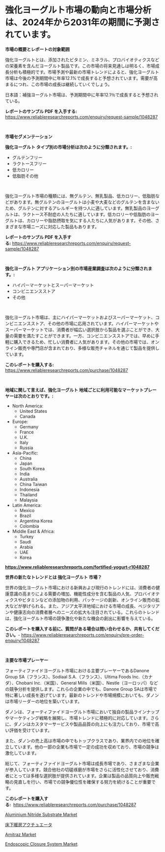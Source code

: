 <p><h1>強化ヨーグルト市場の動向と市場分析は、2024年から2031年の期間に予測されています。</h1></p><p><strong>市場の概要とレポートの対象範囲</strong></p>
<p><p>強化ヨーグルトとは、添加されたビタミン、ミネラル、プロバイオティクスなどの栄養素を含んだヨーグルト製品です。この市場の将来見通しは明るく、市場成長分析も積極的です。市場予測や最新の市場トレンドによると、強化ヨーグルト市場は今後の予測期間中に年率12.1%で成長すると予想されています。需要が高まるにつれ、この市場の成長は継続していくでしょう。</p><p>日本語：補強ヨーグルト市場は、予測期間中に年率12.1％で成長すると予想されている。</p></p>
<p><strong>レポートのサンプル PDF を入手する:</strong> <a href="https://www.reliableresearchreports.com/enquiry/request-sample/1048287">https://www.reliableresearchreports.com/enquiry/request-sample/1048287</a></p>
<p>&nbsp;</p>
<p><strong>市場セグメンテーション</strong></p>
<p><strong>強化ヨーグルト タイプ別の市場分析は次のように分類されます。:</strong></p>
<p><ul><li>グルテンフリー</li><li>ラクトースフリー</li><li>低カロリー</li><li>低脂肪その他</li></ul></p>
<p>&nbsp;</p>
<p><p>強化ヨーグルト市場の種類には、無グルテン、無乳製品、低カロリー、低脂肪などがあります。無グルテンのヨーグルトは小麦や大麦などのグルテンを含まないため、グルテンに対するアレルギーを持つ人に適しています。無乳製品のヨーグルトは、ラクトース不耐症の人たちに適しています。低カロリーや低脂肪のヨーグルトは、カロリーや脂肪摂取を気にする人たちに人気があります。その他、さまざまな市場ニーズに対応した製品もあります。</p></p>
<p><strong>レポートのサンプル PDF を入手する:</strong>&nbsp;<a href="https://www.reliableresearchreports.com/enquiry/request-sample/1048287">https://www.reliableresearchreports.com/enquiry/request-sample/1048287</a></p>
<p>&nbsp;</p>
<p><strong> 強化ヨーグルト アプリケーション別の市場産業調査は次のように分類されます。:</strong></p>
<p><ul><li>ハイパーマーケットとスーパーマーケット</li><li>コンビニエンスストア</li><li>その他</li></ul></p>
<p>&nbsp;</p>
<p><p>強化ヨーグルト市場は、主にハイパーマーケットおよびスーパーマーケット、コンビニエンスストア、その他の市場に応用されています。ハイパーマーケットやスーパーマーケットでは、消費者が幅広い選択肢から製品を選ぶことができ、大量の需要を満たすことができます。一方、コンビニエンスストアでは、早めに手軽に購入できるため、忙しい消費者に人気があります。その他の市場では、オンライン販売や専門店が含まれており、多様な販売チャネルを通じて製品を提供しています。</p></p>
<p><strong>このレポートを購入する:</strong>&nbsp; <a href="https://www.reliableresearchreports.com/purchase/1048287">https://www.reliableresearchreports.com/purchase/1048287</a></p>
<p>&nbsp;</p>
<p><strong>地域に関して言えば、強化ヨーグルト 地域ごとに利用可能なマーケットプレーヤーは次のとおりです。:</strong></p>
<p><ul>
    <li>
        North America:
        <ul>
            <li>United States</li>
            <li>Canada</li>
        </ul>
    </li>
    <li>
        Europe:
        <ul>
            <li>Germany</li>
            <li>France</li>
            <li>U.K.</li>
            <li>Italy</li>
            <li>Russia</li>
        </ul>
    </li>
    <li>
        Asia-Pacific:
        <ul>
            <li>China</li>
            <li>Japan</li>
            <li>South Korea</li>
            <li>India</li>
            <li>Australia</li>
            <li>China Taiwan</li>
            <li>Indonesia</li>
            <li>Thailand</li>
            <li>Malaysia</li>
        </ul>
    </li>
    <li>
        Latin America:
        <ul>
            <li>Mexico</li>
            <li>Brazil</li>
            <li>Argentina Korea</li>
            <li>Colombia</li>
        </ul>
    </li>
    <li>
        Middle East & Africa:
        <ul>
            <li>Turkey</li>
            <li>Saudi</li>
            <li>Arabia</li>
            <li>UAE</li>
            <li>Korea</li>
        </ul>
    </li>
    </ul></p>
<p><strong><a href="https://www.reliableresearchreports.com/fortified-yogurt-r1048287">https://www.reliableresearchreports.com/fortified-yogurt-r1048287</a></strong>&nbsp;</p>
<p><strong>世界の新たなトレンドとは 強化ヨーグルト 市場？</strong></p>
<p><p>世界の強化ヨーグルト市場における新興および現行のトレンドには、消費者の健康意識の高まりによる需要の増加、機能性成分を含む製品の人気、プロバイオティクスやビタミンなどの添加物の利用、パッケージの創新、オンライン販売の拡大などが挙げられる。また、アジア太平洋地域における市場の成長、ベジタリアンや健康志向の消費者層へのニーズの拡大も注目されている。これらのトレンドは、強化ヨーグルト市場の競争激化や新たな機会の創出に影響を与えている。</p></p>
<p><strong>このレポートを購入する前に、質問がある場合は問い合わせるか、共有してください。</strong>- <a href="https://www.reliableresearchreports.com/enquiry/pre-order-enquiry/1048287">https://www.reliableresearchreports.com/enquiry/pre-order-enquiry/1048287</a></p>
<p>&nbsp;</p>
<p><strong>主要な市場プレーヤー</strong></p>
<p><p>フォーティファイドヨーグルト市場における主要プレーヤーであるDanone Group SA（フランス）、Sodiaal S.A.（フランス）、Ultima Foods Inc.（カナダ）、Chobani Inc.（米国）、General Mills（米国）、Nestle（ヨーロッパ）などの競争分析を提供します。これらの企業の中でも、Danone Group SAは市場で特に著しい成長を遂げています。最新のトレンドや市場規模においても、ダノンは市場リーダーの地位を築いています。</p><p>ダノンは、フォーティファイドヨーグルト市場において独自の製品ラインナップやマーケティング戦略を展開し、市場トレンドに積極的に対応しています。さらに、ダノンはカスタマーサービスや製品品質の向上にも注力しており、市場で高い評価を受けています。</p><p>また、ダノンの売上高は市場の中でもトップクラスであり、業界内での地位を確立しています。他の一部の企業も市場で一定の成功を収めており、市場の競争は激化しています。</p><p>総じて、フォーティファイドヨーグルト市場は成長市場であり、さまざまな企業が参入しています。競合他社の切磋琢磨が市場をさらに活性化させており、消費者にとっては多様な選択肢が提供されています。企業は製品の品質向上や販売戦略の見直しを行い、市場での競争優位性を確保する努力を続けることが重要です。</p></p>
<p><strong>このレポートを購入する:</strong>&nbsp;&nbsp;<a href="https://www.reliableresearchreports.com/purchase/1048287">https://www.reliableresearchreports.com/purchase/1048287</a></p>
<p><p><a href="https://www.linkedin.com/pulse/aluminium-nitride-substrate-market-analysis-examines-its-scope-u4zle?trackingId=CDYlt1wWVjLDn88Sa08xEQ%3D%3D">Aluminium Nitride Substrate Market</a></p><p><a href="https://github.com/zoetazuur/Market-Research-Report-List-1/blob/main/596675223393.md">床下暖房アクチュエータ</a></p><p><a href="https://www.linkedin.com/pulse/amitraz-market-size-growth-forecast-from-2024-2031-rikwe?trackingId=mcB2o0CwTQ1I8jExiBHD7Q%3D%3D">Amitraz Market</a></p><p><a href="https://github.com/biheemgalvinlouises6hokrh3h/Market-Research-Report-List-2/blob/main/endoscopic-closure-system-market.md">Endoscopic Closure System Market</a></p></p>